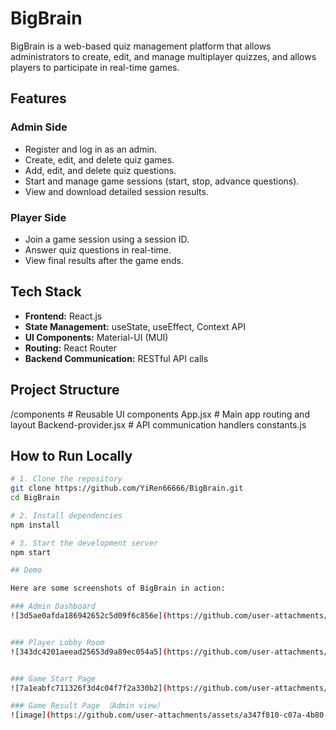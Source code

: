 # BigBrain

BigBrain is a web-based quiz management platform that allows administrators to create, edit, and manage multiplayer quizzes, and allows players to participate in real-time games.

## Features

### Admin Side
- Register and log in as an admin.
- Create, edit, and delete quiz games.
- Add, edit, and delete quiz questions.
- Start and manage game sessions (start, stop, advance questions).
- View and download detailed session results.

### Player Side
- Join a game session using a session ID.
- Answer quiz questions in real-time.
- View final results after the game ends.

## Tech Stack

- **Frontend:** React.js
- **State Management:** useState, useEffect, Context API
- **UI Components:** Material-UI (MUI)
- **Routing:** React Router
- **Backend Communication:** RESTful API calls

## Project Structure

/components # Reusable UI components App.jsx # Main app routing and layout Backend-provider.jsx # API communication handlers constants.js


## How to Run Locally

```bash
# 1. Clone the repository
git clone https://github.com/YiRen66666/BigBrain.git
cd BigBrain

# 2. Install dependencies
npm install

# 3. Start the development server
npm start

## Demo

Here are some screenshots of BigBrain in action:

### Admin Dashboard
![3d5ae0afda186942652c5d09f6c856e](https://github.com/user-attachments/assets/f9ba878b-988b-4cde-a73f-f9fe4ca4d7a1)


### Player Lobby Room
![343dc4201aeead25653d9a89ec054a5](https://github.com/user-attachments/assets/fc96d3a9-05a3-434a-a802-73efa9817894)


### Game Start Page
![7a1eabfc711326f3d4c04f7f2a330b2](https://github.com/user-attachments/assets/ca7a2b76-0bdf-4051-bf7a-68d5be075bb2)

### Game Result Page （Admin view）
![image](https://github.com/user-attachments/assets/a347f810-c07a-4b80-9c15-13166ca856c6)


